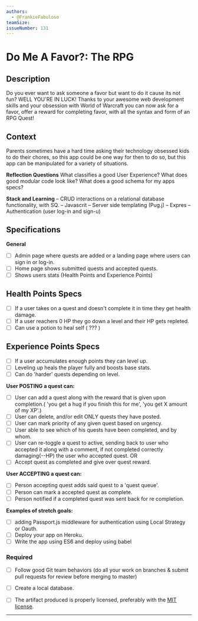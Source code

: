 ```yaml
---
authors:
  - @FrankieFabuloso
teamSize: 
issueNumber: 131
---
```


# Do Me A Favor?: The RPG

## Description

Do you ever want to ask someone a favor but want to do it cause its not fun? WELL YOU'RE IN LUCK! Thanks to your awesome web development skills and your obsession with World of Warcraft you can now ask for a favor, offer a reward for completing favor, with all the syntax and form of an RPG Quest!

## Context

Parents sometimes have a hard time asking their technology obsessed kids to do their chores, so this app could be one way for then to do so, but this app can be manipulated for a variety of situations.

**Reflection Questions**
What classifies a good User Experience?
What does good modular code look like?
What does a good schema for my apps specs?

**Stack and Learning**
– CRUD interactions on a relational database functionality, with SQ.
– Javascrit
– Server side templating (Pug.j)
– Expres 
– Authentication (user log-in and sign-u)

## Specifications
**General**
- [ ] Admin page where quests are added or a landing page where users can sign in or log-in.
- [ ] Home page shows submitted quests and accepted quests.
- [ ] Shows users stats (Health Points and Experience Points)

## Health Points Specs
- [ ] If a user takes on a quest and doesn't complete it in time they get health damage.
- [ ] If a user reachers 0 HP they go down a level and their HP gets repleted.
- [ ] Can use a potion to heal self ( ??? )

## Experience Points Specs
- [ ] If a user accumulates enough points they can level up.
- [ ] Leveling up heals the player fully and boosts base stats.
- [ ] Can do 'harder' quests depending on level. 

**User POSTING a quest can:**
- [ ] User can add a quest along with the reward that is given upon completion.( 'you get a hug if you finish this for me', 'you get X amount of my XP'.)
- [ ] User can delete, and/or edit ONLY quests they have posted.
- [ ] User can mark priority of any given quest based on urgency.
- [ ] User able to see which of his quests have been completed, and by whom.
- [ ] User can re-toggle a quest to active, sending back to user who accepted it along with a comment, if not completed correctly damaging(--HP) the user who accepted quest.
OR
- [ ] Accept quest as completed and give over quest reward.

**User ACCEPTING a quest can:**
- [ ] Person accepting quest adds said quest to a 'quest queue'.
- [ ] Person can mark a accepted quest as complete.
- [ ] Person notified if a completed quest was sent back for re completion.

**Examples of stretch goals:**
- [ ] adding Passport.js middleware for authentication using Local Strategy or Oauth.
- [ ] Deploy your app on Heroku.
- [ ] Write the app using ES6 and deploy using babel

### Required

- [ ] Follow good Git team behaviors (do all your work on branches & submit pull requests for review before merging to master)
- [ ] Create a local database.
- [ ] The artifact produced is properly licensed, preferably with the [MIT license][mit-license].


---






[mit-license]: https://opensource.org/licenses/MIT
